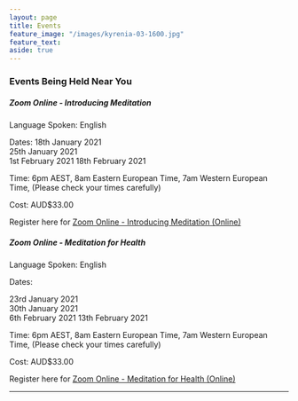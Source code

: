 ```yaml
---
layout: page
title: Events
feature_image: "/images/kyrenia-03-1600.jpg"
feature_text: 
aside: true 
---
```


### Events Being Held Near You


##### Zoom Online - Introducing Meditation 

Language Spoken: English

Dates: 
18th January 2021  
25th January 2021  
1st  February 2021 
18th February 2021 

Time: 6pm AEST, 8am Eastern European Time, 7am Western European Time, 
(Please check your times carefully)

Cost: AUD$33.00

Register here for [Zoom Online - Introducing Meditation (Online)]()


##### Zoom Online - Meditation for Health 

Language Spoken: English

Dates: 

23rd January 2021  
30th January 2021  
6th  February 2021 
13th February 2021

Time: 6pm AEST, 8am Eastern European Time, 7am Western European Time, 
(Please check your times carefully)

Cost: AUD$33.00

Register here for [Zoom Online - Meditation for Health (Online)]()


---

